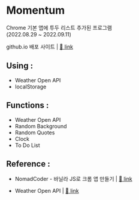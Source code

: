# Momentum

Chrome 기본 앱에 투두 리스트 추가된 프로그램  
(2022.08.29 ~ 2022.09.11)

github.io 배포 사이트 |
<a href="https://hdy86.github.io/momentum/" title="Momentum" target="_blank">🔗 link</a>

## Using :

- Weather Open API
- localStorage

## Functions :

- Weather Open API
- Random Background
- Random Quotes
- Clock
- To Do List

## Reference :

- NomadCoder - 바닐라 JS로 크롬 앱 만들기 |
  <a href="https://nomadcoders.co/javascript-for-beginners/lobby" title="NomadCoder" target="_blank">🔗 link</a>

- Weather Open API |
  <a href="https://openweathermap.org/api" title="Open Weather" target="_blank">🔗 link</a>
